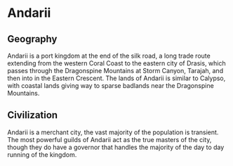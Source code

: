 # Andarii

## Geography

Andarii is a port kingdom at the end of the silk road, a long trade route extending from the western Coral Coast to the eastern city of Drasis, which passes through the Dragonspine Mountains at Storm Canyon, Tarajah, and then into in the Eastern Crescent. The lands of Andarii is similar to Calypso, with coastal lands giving way to sparse badlands near the Dragonspine Mountains.

## Civilization

Andarii is a merchant city, the vast majority of the population is transient. The most powerful guilds of Andarii act as the true masters of the city,
though they do have a governor that handles the majority of the day to day running of the kingdom.
